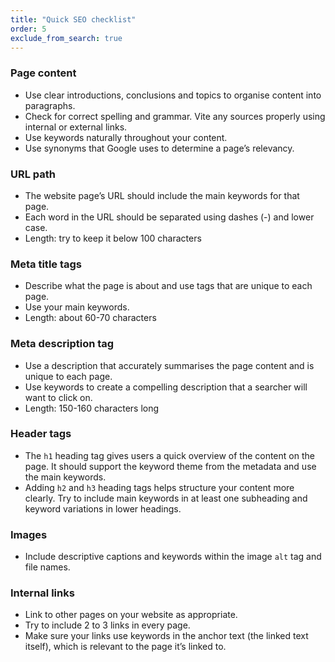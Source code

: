 ```yaml
---
title: "Quick SEO checklist"
order: 5
exclude_from_search: true
---
```


### Page content

- Use clear introductions, conclusions and topics to organise content into paragraphs.
- Check for correct spelling and grammar. Vite any sources properly using internal or external links.
- Use keywords naturally throughout your content.
- Use synonyms that Google uses to determine a page’s relevancy.

### URL path

- The website page’s URL should include the main keywords for that page.
- Each word in the URL should be separated using dashes (-) and lower case.
- Length: try to keep it below 100 characters

### Meta title tags

- Describe what the page is about and use tags that are unique to each page. 
- Use your main keywords.
- Length: about 60-70 characters

### Meta description tag

- Use a description that accurately summarises the page content and is unique to each page. 
- Use keywords to create a compelling description that a searcher will want to click on.
- Length: 150-160 characters long

### Header tags

- The `h1` heading tag gives users a quick overview of the content on the page. It should support the keyword theme from the metadata and use the main keywords. 
- Adding `h2` and `h3` heading tags helps structure your content more clearly. Try to include main keywords in at least one subheading and keyword variations in lower headings.

### Images

- Include descriptive captions and keywords within the image `alt` tag and file names.

### Internal links

- Link to other pages on your website as appropriate.
- Try to include 2 to 3 links in every page.
- Make sure your links use keywords in the anchor text (the linked text itself), which is relevant to the page it’s linked to.
